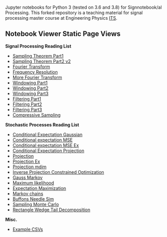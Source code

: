 Jupyter notebooks for Python 3 (tested on 3.6 and 3.8) for Signnotebook/al
Processing. This forked repository is a teaching material for 
signal processing master course at Engineering Physics [ITS](https://www.its.ac.id).

Notebook Viewer Static Page Views
-----------------------------------

**Signal Processing Reading List**

- [Sampling Theorem Part1](https://nbviewer.jupyter.org/github/bagustris/python-for-signal-processing/blob/master/notebook/Sampling_Theorem.ipynb)
- [Sampling Theorem Part2 v2](https://nbviewer.ipython.org/github/bagustris/python-for-signal-processing/blob/master/notebook/Sampling_Theorem_Part_2_v2.ipynb)
- [Fourier Transform](https://nbviewer.ipython.org/github/bagustris/python-for-signal-processing/blob/master/notebook/Fourier_Transform.ipynb)
- [Frequency Resolution](https://nbviewer.ipython.org/github/bagustris/python-for-signal-processing/blob/master/notebook/Frequency_Resolution.ipynb)
- [More Fourier Transform](https://nbviewer.ipython.org/github/bagustris/python-for-signal-processing/blob/master/notebook/More_Fourier_Transform.ipynb)
- [Windowing Part1](https://nbviewer.ipython.org/github/bagustris/python-for-signal-processing/blob/master/notebook/Windowing_Part1.ipynb)
- [Windowing Part2](https://nbviewer.ipython.org/github/bagustris/python-for-signal-processing/blob/master/notebook/Windowing_Part2.ipynb)
- [Windowing Part3](https://nbviewer.ipython.org/github/bagustris/python-for-signal-processing/blob/master/notebook/Windowing_Part3.ipynb)
- [Filtering Part1](https://nbviewer.ipython.org/github/bagustris/python-for-signal-processing/blob/master/notebook/Filtering_Part1.ipynb)
- [Filtering Part2](https://nbviewer.ipython.org/github/bagustris/python-for-signal-processing/blob/master/notebook/Filtering_Part2.ipynb)
- [Filtering Part3](http://nbviewer.ipython.org/github/bagustris/python-for-signal-processing/blob/master/notebook/Filtering_Part3.ipynb)
- [Compressive Sampling](https://nbviewer.ipython.org/github/bagustris/python-for-signal-processing/blob/master/notebook/Compressive_Sampling.ipynb)

**Stochastic Processes Reading List**

- [Conditional Expectation Gaussian](http://nbviewer.ipython.org/github/bagustris/python-for-signal-processing/blob/master/notebook/Conditional_Expectation_Gaussian.ipynb)
- [Conditional expectation MSE](http://nbviewer.ipython.org/github/bagustris/python-for-signal-processing/blob/master/notebook/Conditional_expectation_MSE.ipynb)
- [Conditional expectation MSE Ex](http://nbviewer.ipython.org/github/bagustris/python-for-signal-processing/blob/master/notebook/Conditional_expectation_MSE_Ex.ipynb)
- [Conditional Expectation Projection](http://nbviewer.ipython.org/github/bagustris/python-for-signal-processing/blob/master/notebook/Conditional_Expectation_Projection.ipynb)
- [Projection](http://nbviewer.ipython.org/github/bagustris/python-for-signal-processing/blob/master/notebook/Projection.ipynb)
- [Projection Ex](http://nbviewer.ipython.org/github/bagustris/python-for-signal-processing/blob/master/notebook/Projection_Ex.ipynb)
- [Projection mdim](http://nbviewer.ipython.org/github/bagustris/python-for-signal-processing/blob/master/notebook/Projection_mdim.ipynb)
- [Inverse Projection Constrained Optimization](http://nbviewer.ipython.org/github/bagustris/python-for-signal-processing/blob/master/notebook/Inverse_Projection_Constrained_Optimization.ipynb)
- [Gauss Markov](http://nbviewer.ipython.org/github/bagustris/python-for-signal-processing/blob/master/notebook/Gauss_Markov.ipynb)
- [Maximum likelihood](http://nbviewer.ipython.org/github/bagustris/python-for-signal-processing/blob/master/notebook/Maximum_likelihood.ipynb)
- [Expectation Maximization](http://nbviewer.ipython.org/github/bagustris/python-for-signal-processing/blob/master/notebook/Expectation_Maximization.ipynb)
- [Markov chains](http://nbviewer.ipython.org/github/bagustris/python-for-signal-processing/blob/master/notebook/Markov_chains.ipynb)
- [Buffons Needle Sim](http://nbviewer.ipython.org/github/bagustris/python-for-signal-processing/blob/master/notebook/Buffons_Needle_Sim.ipynb)
- [Sampling Monte Carlo](http://nbviewer.ipython.org/github/bagustris/python-for-signal-processing/blob/master/notebook/Sampling_Monte_Carlo.ipynb)
- [Rectangle Wedge Tail Decomposition](http://nbviewer.ipython.org/github/bagustris/python-for-signal-processing/blob/master/notebook/Rectangle_Wedge_Tail_Decomposition.ipynb)

**Misc.**

- [Example CSVs](http://nbviewer.ipython.org/github/bagustris/python-for-signal-processing/blob/master/notebook/Example_CSVs.ipynb)
